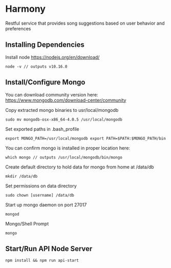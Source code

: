 # Harmony
Restful service that provides song suggestions based on user behavior and preferences

## Installing Dependencies
Install node
https://nodejs.org/en/download/

    node -v // outputs v10.16.0

## Install/Configure Mongo
You can download community version here:
https://www.mongodb.com/download-center/community

Copy extracted mongo binaries to usr/local/mongodb
    
    sudo mv mongodb-osx-x86_64-4.0.5 /usr/local/mongodb

Set exported paths in .bash_profile
    
    export MONGO_PATH=/usr/local/mongodb export PATH=$PATH:$MONGO_PATH/bin
  
You can confirm mongo is installed in proper location here:  
  
    which mongo // outputs /usr/local/mongodb/bin/mongo

Create default directory to hold data for mongo from home at /data/db
  
    mkdir /data/db

Set permissions on data directory
  
    sudo chown [username] /data/db

Start up mongo daemon on port 27017
  
    mongod

Mongo/Shell Prompt
  
    mongo

## Start/Run API Node Server
    
    npm install && npm run api-start


  
